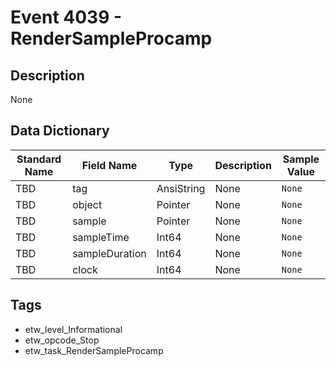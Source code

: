 # Event 4039 - RenderSampleProcamp

## Description
None

## Data Dictionary
|Standard Name|Field Name|Type|Description|Sample Value|
|---|---|---|---|---|
|TBD|tag|AnsiString|None|`None`|
|TBD|object|Pointer|None|`None`|
|TBD|sample|Pointer|None|`None`|
|TBD|sampleTime|Int64|None|`None`|
|TBD|sampleDuration|Int64|None|`None`|
|TBD|clock|Int64|None|`None`|

## Tags
* etw_level_Informational
* etw_opcode_Stop
* etw_task_RenderSampleProcamp